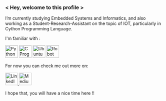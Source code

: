 ### < Hey, welcome to this profile > 
I’m currently studying Embedded Systems and Informatics, and also working as a Student-Research-Assistant on the topic of IOT, particularly in Cython Programming Language.

I'm familiar with :

<img src="https://img.icons8.com/dusk/64/000000/python.png"
     alt="Python"
     height="40"
     width="40"/>
<img src="https://img.icons8.com/dusk/64/000000/c-programming.png"
     alt="C Programming"
     height="40"
     width="40"/>
<img src="https://img.icons8.com/color/48/000000/ubuntu.png"
     alt="Ubuntu"
     height="40"
     width="40"/>
<img src="https://img.icons8.com/color/48/000000/robot.png"
     alt="Robot"
     height="40"
     width="40"/>
     
For now you can check me out more on:

<a href="https://www.linkedin.com/in/vishal-sivakumar-245a8b7a/">
  <img src="https://img.icons8.com/color/48/000000/linkedin-circled.png"
       alt="LinkedIn"
       height="40"
       width="40"/>
</a><a href="https://medium.com/@gigageeks10.9">
  <img src="https://img.icons8.com/color/48/000000/medium-monogram.png"
       alt="Medium"
       height="40"
       width="40"/>
</a>
     
I hope that, you will have a nice time here !!

<!--
**WiresharkIO/WiresharkIO** is a ✨ _special_ ✨ repository because its `README.md` (this file) appears on your GitHub profile.

Here are some ideas to get you started:

- 🔭 I’m currently working on ...
- 🌱 I’m currently learning ...
- 👯 I’m looking to collaborate on ...
- 🤔 I’m looking for help with ...
- 💬 Ask me about ...
- 📫 How to reach me: ...
- 😄 Pronouns: ...
- ⚡ Fun fact: ...
-->
